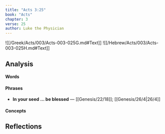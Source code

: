 ```yaml
---
title: "Acts 3:25"
book: "Acts"
chapter: 3
verse: 25
author: Luke the Physician
---
```

![[/Greek/Acts/003/Acts-003-025G.md#Text]]
![[/Hebrew/Acts/003/Acts-003-025H.md#Text]]

## Analysis

#### Words

#### Phrases
- **In your seed ... be blessed** — [[Genesis/22/18]]; [[Genesis/26/4|26/4]]

#### Concepts

## Reflections
